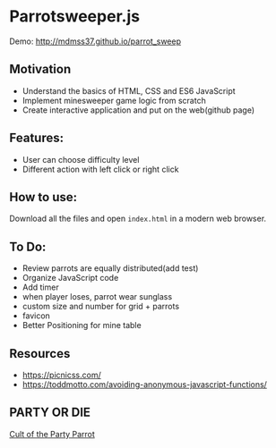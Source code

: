 Parrotsweeper.js
===========

Demo: http://mdmss37.github.io/parrot_sweep

Motivation
-----------
+ Understand the basics of HTML, CSS and ES6 JavaScript
+ Implement minesweeper game logic from scratch
+ Create interactive application and put on the web(github page)

Features:
-----------
+ User can choose difficulty level
+ Different action with left click or right click

How to use:
-----------
Download all the files and open `index.html` in a modern web browser.

To Do:
-----------
+ Review parrots are equally distributed(add test)
+ Organize JavaScript code
+ Add timer
+ when player loses, parrot wear sunglass
+ custom size and number for grid + parrots
+ favicon
+ Better Positioning for mine table

Resources
-----------
+ https://picnicss.com/
+ https://toddmotto.com/avoiding-anonymous-javascript-functions/

PARTY OR DIE
-----------
[Cult of the Party Parrot](http://cultofthepartyparrot.com/)





